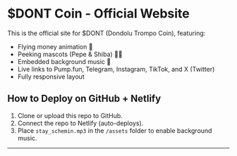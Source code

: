 # $DONT Coin - Official Website

This is the official site for $DONT (Dondolu Trompo Coin), featuring:

- Flying money animation 💸
- Peeking mascots (Pepe & Shiba) 🐸🐶
- Embedded background music 🎵
- Live links to Pump.fun, Telegram, Instagram, TikTok, and X (Twitter)
- Fully responsive layout

## How to Deploy on GitHub + Netlify

1. Clone or upload this repo to GitHub.
2. Connect the repo to Netlify (auto-deploys).
3. Place `stay_schemin.mp3` in the `/assets` folder to enable background music.

---